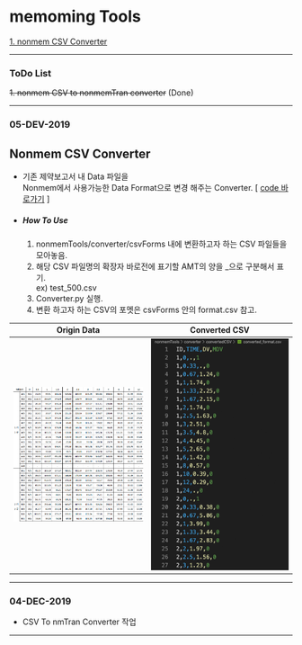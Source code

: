 # memoming Tools

[1. nonmem CSV Converter](#nonmem-csv-converter)

----
### ToDo List

~~1. nonmem CSV to nonmemTran converter~~ (Done)

----
### 05-DEV-2019
## Nonmem CSV Converter
* 기존 제약보고서 내 Data 파일을 <br>
  Nonmem에서 사용가능한 Data Format으로 변경 해주는 Converter.  [ [code 바로가기](nonmemTools/converter) ]
* ##### How To Use
  1. nonmemTools/converter/csvForms 내에 변환하고자 하는 CSV 파일들을 모아놓음.
  2. 해당 CSV 파일명의 확장자 바로전에 표기할 AMT의 양을 _으로 구분해서 표기.<br> ex) test_500.csv
  3. Converter.py 실행.
  4. 변환 하고자 하는 CSV의 포멧은 csvForms 안의 format.csv 참고.

<table>
<thead>
  <tr>
  <th align="center"> Origin Data </th>
  <th align="center"> Converted CSV </th>
  </tr>
</thead>
<tbody>
    <tr>
        <td align="center">
        <img src="pic/nonmemTools/converter/origin.png" width="400px"/>
        </td>
        <td align="center">
        <img src="pic/nonmemTools/converter/converted.png" width="400px"/>
        </td>
    </tr>
  </tbody>
</table>

----
### 04-DEC-2019
* CSV To nmTran Converter 작업
----